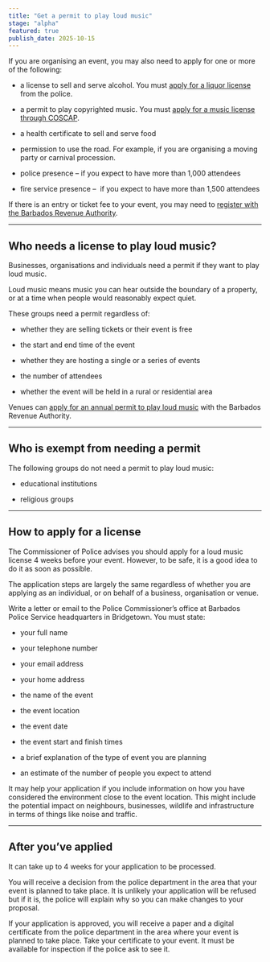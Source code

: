 ```yaml
---
title: "Get a permit to play loud music"
stage: "alpha"
featured: true
publish_date: 2025-10-15
---
```


If you are organising an event, you may also need to apply for one or more of the following: 

- a license to sell and serve alcohol. You must [apply for a liquor license](https://liquorlicence.gov.bb/) from the police.

- a permit to play copyrighted music. You must [apply for a music license through COSCAP](https://coscap.org/tariffs).

- a health certificate to sell and serve food

- permission to use the road. For example, if you are organising a moving party or carnival procession.

- police presence – if you expect to have more than 1,000 attendees

- fire service presence –  if you expect to have more than 1,500 attendees

If there is an entry or ticket fee to your event, you may need to [register with the Barbados Revenue Authority](https://bra.gov.bb/).

---

## Who needs a license to play loud music?

Businesses, organisations and individuals need a permit if they want to play loud music. 

Loud music means music you can hear outside the boundary of a property, or at a time when people would reasonably expect quiet.

These groups need a permit regardless of:

- whether they are selling tickets or their event is free

- the start and end time of the event  

- whether they are hosting a single or a series of events

- the number of attendees

- whether the event will be held in a rural or residential area

Venues can [apply for an annual permit to play loud music](https://publicentertainment.bra.gov.bb/) with the Barbados Revenue Authority.

---

## Who is exempt from needing a permit

The following groups do not need a permit to play loud music:

- educational institutions

- religious groups

---

## How to apply for a license 

The Commissioner of Police advises you should apply for a loud music license 4 weeks before your event. However, to be safe, it is a good idea to do it as soon as possible.

The application steps are largely the same regardless of whether you are applying as an individual, or on behalf of a business, organisation or venue. 

Write a letter or email to the Police Commissioner’s office at Barbados Police Service headquarters in Bridgetown. You must state:

- your full name

- your telephone number

- your email address

- your home address

- the name of the event 

- the event location 

- the event date

- the event start and finish times

- a brief explanation of the type of event you are planning

- an estimate of the number of people you expect to attend

It may help your application if you include information on how you have considered the environment close to the event location. This might include the potential impact on neighbours, businesses, wildlife and infrastructure in terms of things like noise and traffic.

---

## After you’ve applied

It can take up to 4 weeks for your application to be processed. 

You will receive a decision from the police department in the area that your event is planned to take place. It is unlikely your application will be refused but if it is, the police will explain why so you can make changes to your proposal.

If your application is approved, you will receive a paper and a digital certificate from the police department in the area where your event is planned to take place. Take your certificate to your event. It must be available for inspection if the police ask to see it.
